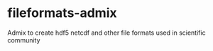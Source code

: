 # fileformats-admix
Admix to create hdf5 netcdf and other file formats used in scientific community
